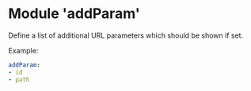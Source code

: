 # Module 'addParam'
Define a list of additional URL parameters which should be shown if set.

Example:
```yaml
addParam:
- id
- path
```
